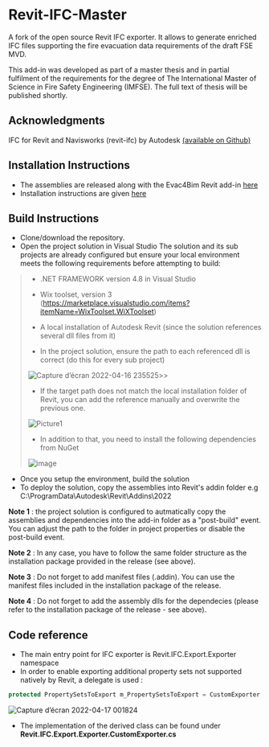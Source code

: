 # Revit-IFC-Master
A fork of the open source Revit IFC exporter. It allows to generate enriched IFC files supporting the fire evacuation data requirements of the draft FSE MVD.

This add-in was developed as part of a master thesis and in partial fulfilment of the requirements for the degree of The International Master of Science in Fire Safety Engineering (IMFSE). The full text of thesis will be published shortly.

## Acknowledgments
IFC for Revit and Navisworks (revit-ifc) by Autodesk [(available on Github)](https://github.com/Autodesk/revit-ifc)

## Installation Instructions 
- The assemblies are released along with the Evac4Bim Revit add-in [here](https://github.com/YakNazim/Evac4Bim/releases)
- Installation instructions are given [here](https://github.com/YakNazim/Evac4Bim#installation-instructions)

## Build Instructions 
- Clone/download the repository. 
- Open the project solution in Visual Studio
The solution and its sub projects are already configured but ensure your local environment meets the following requirements before attempting to build: 

>   - .NET FRAMEWORK version 4.8 in Visual Studio
>
>   - Wix toolset, version 3 (https://marketplace.visualstudio.com/items?itemName=WixToolset.WiXToolset)
>   
>   - A local installation of Autodesk Revit (since the solution references several dll files from it) 
>
>   - In the project solution, ensure the path to each referenced dll is correct (do this for every sub project)
>
> ![Capture d’écran 2022-04-16 235525](https://user-images.githubusercontent.com/17513670/163692547-ccfdae80-41ef-4c95-b4b8-9defbf3259a0.png)>>
>   - If the target path does not match the local installation folder of Revit, you can add the reference manually and overwrite the previous one.   
>
> ![Picture1](https://user-images.githubusercontent.com/17513670/163692737-dfbb7fdf-b91e-4da8-9455-3298f439e5eb.png)
>
>   - In addition to that, you need to install the following dependencies from NuGet
>
> ![image](https://user-images.githubusercontent.com/17513670/163692337-ca7f5f55-6fe6-48d7-911a-614d89421fe6.png)
>
- Once you setup the environment, build the solution 
- To deploy the solution, copy the assemblies into Revit's addin folder e.g C:\ProgramData\Autodesk\Revit\Addins\2022

**Note 1** : the project solution is configured to autmatically copy the assemblies and dependencies into the add-in folder as a "post-build" event. You can adjust the path to the folder in project properties or disable the post-build event. 

**Note 2** : In any case, you have to follow the same folder structure as the installation package provided in the release (see above). 

**Note 3** : Do not forget to add manifest files (.addin). You can use the manifest files included in the installation package of the release.

**Note 4** : Do not forget to add the assembly dlls for the dependecies (please refer to the installation package of the release - see above).

## Code reference
- The main entry point for IFC exporter is Revit.IFC.Export.Exporter namespace
- In order to enable exporting additional property sets not supported natively by Revit, a delegate is used : 

```C#
protected PropertySetsToExport m_PropertySetsToExport = CustomExporter.InitCustomPropertySet;
```

![Capture d’écran 2022-04-17 001824](https://user-images.githubusercontent.com/17513670/163692998-a87b2bda-9fbd-4831-b9c2-d274f937f2aa.png)

 - The implementation of the derived class can be found under **Revit.IFC.Export.Exporter.CustomExporter.cs**
